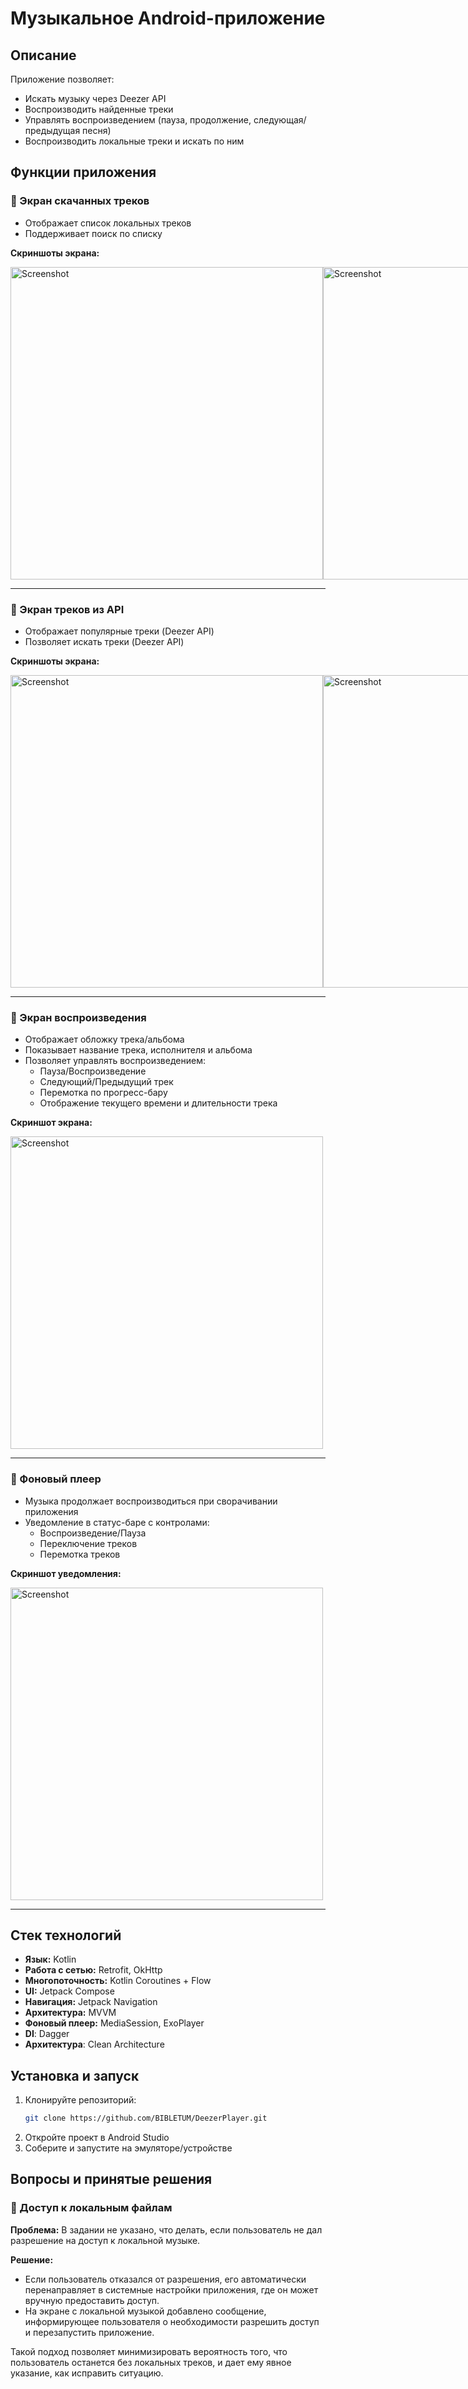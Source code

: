 # Музыкальное Android-приложение

## Описание

Приложение позволяет:

- Искать музыку через Deezer API
- Воспроизводить найденные треки
- Управлять воспроизведением (пауза, продолжение, следующая/предыдущая песня)
- Воспроизводить локальные треки и искать по ним

## Функции приложения

### 🔹 Экран скачанных треков
- Отображает список локальных треков
- Поддерживает поиск по списку

**Скриншоты экрана:**

<div style="display: flex; justify-content: space-between;">
    <img src="screenshots/Screenshot_local_tracks.png" alt="Screenshot" width="500"/>
    <img src="screenshots/Screenshot_search_local.png" alt="Screenshot" width="500"/>
</div>

---

### 🔹 Экран треков из API
- Отображает популярные треки (Deezer API)
- Позволяет искать треки (Deezer API)

**Скриншоты экрана:**

<div style="display: flex; justify-content: space-between;">
  <img src="screenshots/Screenshot_deezer.png" alt="Screenshot" width="500"/>
  <img src="screenshots/Screenshot_search_deezer.png" alt="Screenshot" width="500"/>
</div>

---

### 🔹 Экран воспроизведения
- Отображает обложку трека/альбома
- Показывает название трека, исполнителя и альбома
- Позволяет управлять воспроизведением:
  - Пауза/Воспроизведение
  - Следующий/Предыдущий трек
  - Перемотка по прогресс-бару
  - Отображение текущего времени и длительности трека

**Скриншот экрана:**

<div style="display: flex; justify-content: space-between;">
  <img src="screenshots/Screenshot_player.png" alt="Screenshot" width="500"/>
</div>

---

### 🔹 Фоновый плеер
- Музыка продолжает воспроизводиться при сворачивании приложения
- Уведомление в статус-баре с контролами:
  - Воспроизведение/Пауза
  - Переключение треков
  - Перемотка треков

**Скриншот уведомления:**

<div style="display: flex; justify-content: space-between;">
  <img src="screenshots/Screenshot_deezer.png" alt="Screenshot" width="500"/>
</div>

---

## Стек технологий

- **Язык:** Kotlin
- **Работа с сетью:** Retrofit, OkHttp
- **Многопоточность:** Kotlin Coroutines + Flow 
- **UI:** Jetpack Compose
- **Навигация:** Jetpack Navigation
- **Архитектура:** MVVM
- **Фоновый плеер:** MediaSession, ExoPlayer
- **DI**:  Dagger
- **Архитектура**: Clean Architecture

## Установка и запуск

1. Клонируйте репозиторий:
   ```bash
   git clone https://github.com/BIBLETUM/DeezerPlayer.git
2. Откройте проект в Android Studio
3. Соберите и запустите на эмуляторе/устройстве

## Вопросы и принятые решения

### 🔹 Доступ к локальным файлам
**Проблема:** В задании не указано, что делать, если пользователь не дал разрешение на доступ к локальной музыке.  

**Решение:**  
- Если пользователь отказался от разрешения, его автоматически перенаправляет в системные настройки приложения, где он может вручную предоставить доступ.  
- На экране с локальной музыкой добавлено сообщение, информирующее пользователя о необходимости разрешить доступ и перезапустить приложение.  

Такой подход позволяет минимизировать вероятность того, что пользователь останется без локальных треков, и дает ему явное указание, как исправить ситуацию.  

